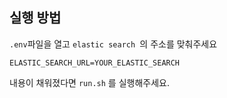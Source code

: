 ## 실행 방법

`.env`파일을 열고 `elastic search `의 주소를 맞춰주세요

```
ELASTIC_SEARCH_URL=YOUR_ELASTIC_SEARCH

```

내용이 채워졌다면 `run.sh` 를 실행해주세요.
